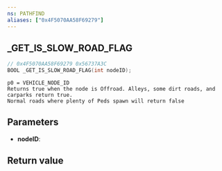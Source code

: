 ```yaml
---
ns: PATHFIND
aliases: ["0x4F5070AA58F69279"]
---
```

## _GET_IS_SLOW_ROAD_FLAG

```c
// 0x4F5070AA58F69279 0x56737A3C
BOOL _GET_IS_SLOW_ROAD_FLAG(int nodeID);
```

```
p0 = VEHICLE_NODE_ID  
Returns true when the node is Offroad. Alleys, some dirt roads, and carparks return true.  
Normal roads where plenty of Peds spawn will return false  
```

## Parameters
* **nodeID**: 

## Return value
